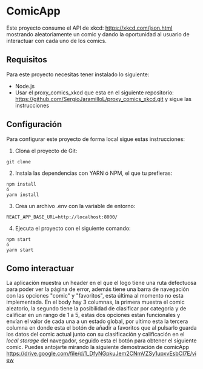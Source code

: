 # ComicApp
Este proyecto consume el API de xkcd: https://xkcd.com/json.html mostrando aleatoriamente un comic y dando la oportunidad al usuario de interactuar con cada uno de los comics. 

## Requisitos
Para este proyecto necesitas tener instalado lo siguiente:

* Node.js
* Usar el proxy_comics_xkcd que esta en el siguiente repositorio: https://github.com/SergioJaramilloL/proxy_comics_xkcd.git y sigue las instrucciones

## Configuración
Para configurar este proyecto de forma local sigue estas instrucciones:

1. Clona el proyecto de Git:
```
git clone
```
2. Instala las dependencias con YARN ó NPM, el que tu prefieras:
```
npm install
ó
yarn install
```
3. Crea un archivo .env con la variable de entorno:
```
REACT_APP_BASE_URL=http://localhost:8000/
```
4. Ejecuta el proyecto con el siguiente comando:
```
npm start
ó
yarn start
```
## Como interactuar
La aplicación muestra un header en el que el logo tiene una ruta defectuosa para poder ver la página de error, además tiene una barra de navegación con las opciones "comic" y "favoritos", esta última al momento no esta implementada. En el body hay 3 columnas, la primera muestra el comic aleatorio, la segundo tiene la posibilidad de clasificar por categoria y de calificar en un rango de 1 a 5, estas dos opciones estan funcionales y envían el valor de cada una a un estado global, por ultimo esta la tercera columna en donde esta el botón de añadir a favoritos que al pulsarlo guarda los datos del comic actual junto con su clasificación y calificación en el *local storage* del navegador, seguido esta el botón para obtener el siguiente comic. Puedes antojarte mirando la siguiente demostración de comicApp https://drive.google.com/file/d/1_DfyNGpkuJem2CNmVZSy1upxvEsbCI7E/view
